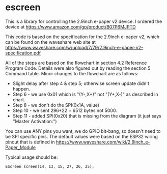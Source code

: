 # escreen

This is a library for controlling the 2.9inch e-paper v2 device.
I ordered the device at https://www.amazon.com/gp/product/B07P6MJPTD 


This code is based on the specification for the 2.9inch e-paper v2, which can be found on the 
waveshare web site at https://www.waveshare.com/w/upload/7/79/2.9inch-e-paper-v2-specification.pdf

All of the steps are based on the flowchart in section 4.2 Reference Program Code.  Details were also figured out by reading the section 5 Command table. Minor changes to the flowchart are as follows:
-  Slight delay after step 4 & step 5; otherwise screen update didn't happen.
-  Step 6 - we use 0x01 which is "(Y-,X+)" not "(Y+,X-)" as described in chart.
-  Step 8 - we don't do the SPI(0x1A, value)
-  Step 10 - we sent 296*22 = 6512 bytes not 5000.
-  Step 11 - added SPI(0x20) that is missing from the diagram (it just says "Master Activation:")

You can use ANY pins you want, we do GPIO bit-bang, so doesn't need to be SPI specific pins.  The default values were based on the ESP32 wiring pinout that is defined in https://www.waveshare.com/wiki/2.9inch_e-Paper_Module 

Typical usage should be: 
```
EScreen screen(14, 13, 15, 27, 26, 25);
```
